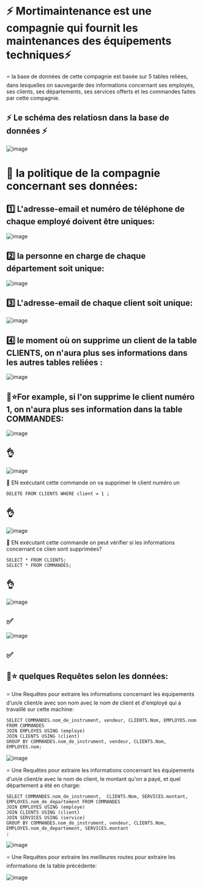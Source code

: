 

# :zap: Mortimaintenance est une compagnie qui fournit les maintenances des équipements techniques:zap:

:star: la base de données de cette compagnie est basée sur 5 tables reliées, dans lesquelles on sauvegarde des informations concernant ses employés, ses clients, ses départements, ses services offerts et les commandes faites par cette compagnie. 


## :zap: Le schéma des relatiosn dans la base de données :zap:

![image](image/7.PNG)

#  :pushpin: la politique de la compagnie concernant ses données:


## :one: L'adresse-email et numéro de téléphone de chaque employé doivent être uniques:     



![image](image/6.PNG)

##  :two: la personne en charge de chaque département soit unique:


![image](image/8.PNG)

##  :three: L'adresse-email de chaque client soit unique:

![image](image/9.PNG)


##  :four: le moment où on supprime un client de la table CLIENTS, on n'aura plus ses informations dans les autres tables reliées :

![image](image/10.PNG)

## :pushpin::star:For example, si l'on supprime le client numéro 1, on n'aura plus ses information dans la table COMMANDES:

![image](image/1.PNG)

## :ok_hand:

![image](image/2.PNG)

:pushpin: EN exécutant cette commande on va supprimer le client numéro un

```
DELETE FROM CLIENTS WHERE client = 1 ;
```



## :ok_hand:
![image](image/3.PNG)

:pushpin: EN exécutant cette commande on peut vérifier si les informations concernant ce clien sont supprimées?

```
SELECT * FROM CLIENTS; 
SELECT * FROM COMMANDES;
```

## :ok_hand:

![image](image/4.PNG)

## :white_check_mark:

![image](image/5.PNG)

## :white_check_mark:

## :pushpin::star: quelques Requêtes selon les données:

:star: Une Requêtes pour extraire les informations concernant les équipements d'un/e client/e avec son nom avec  le nom de client et d'employé qui a travaillé sur cette machine: 

```
SELECT COMMANDES.nom_de_instrument, vendeur, CLIENTS.Nom, EMPLOYES.nom FROM COMMANDES  
JOIN EMPLOYES USING (employe)  
JOIN CLIENTS USING (client)  
GROUP BY COMMANDES.nom_de_instrument, vendeur, CLIENTS.Nom, EMPLOYES.nom;

```

![image](image/11.PNG)

:star: Une Requêtes pour extraire les informations concernant les équipements d'un/e client/e avec le nom de client, le montant qu'on a payé, et quel département a été en charge: 

```
SELECT COMMANDES.nom_de_instrument,  CLIENTS.Nom, SERVICES.montant, EMPLOYES.nom_de_departement FROM COMMANDES  
JOIN EMPLOYES USING (employe)  
JOIN CLIENTS USING (client) 
JOIN SERVICES USING (service) 
GROUP BY COMMANDES.nom_de_instrument, vendeur, CLIENTS.Nom, EMPLOYES.nom_de_departement, SERVICES.montant 
;
```

![image](image/12.PNG)

:star: Une Requêtes pour extraire les meilleures routes pour extraire les informations de la table précédente:

![image](image/16.PNG)



